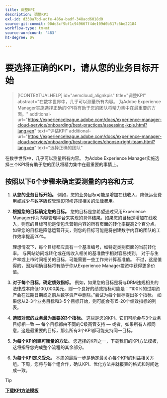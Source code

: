 ```yaml
---
title: 调整KPI
description: 调整KPI
exl-id: d338a7bd-adfe-486a-badf-348acd6018d0
source-git-commit: 90de3cf9bf1c949667f4de109d0b517c6be22184
workflow-type: tm+mt
source-wordcount: '483'
ht-degree: 0%

---
```


# 要选择正确的KPI，请从您的业务目标开始

>[!CONTEXTUALHELP]
>id="aemcloud_alignkpis"
>title="调整KPI"
>abstract="在数字世界中，几乎可以测量所有内容。 为Adobe Experience Manager实施选择正确的KPI将有助于您的团队将精力集中在最重要的方面。"
>additional-url="https://experienceleague.adobe.com/docs/experience-manager-cloud-service/onboarding/best-practices/assessing-kpis.html?lang=en" text="评估KPI"
>additional-url="https://experienceleague.adobe.com/docs/experience-manager-cloud-service/onboarding/best-practices/choose-right-team.html?lang=en" text="选择正确的团队"

在数字世界中，几乎可以测量所有内容。 为Adobe Experience Manager实施选择三个KPI将有助于您的团队将精力集中在最重要的事情上。


## **按照以下6个步骤来确定要测量的内容和方式**


1. **从您的业务目标开始。** 例如，您的业务目标可能是增加在线收入、降低运营费用或减少与数字版权管理(DRM)违规相关的法律费用。

1. **根据您的目标确定您的目标。** 您的目标是您希望通过采用Experience Manager作为内容管理平台来实现的具体结果。如果您的目标是增加在线收入，则您的目标可能是使包含营销内容的所有页面的转化率提高2个百分点。 如果您的目标是降低运营开支，则您的目标可能是将创建数字内容的团队的工作效率提高20%。

   理想情况下，每个目标都应具有一个基准编号，如特定类别页面的当前转化率。 与网站访问或转化或在线收入相关的基准数字相对容易找到。 对于与生产率或上市时间相关的目标，可能需要一些工作来计算基准值。 不过，这是值得的，因为明确目标将有助于你从Experience Manager投资中获得更多价值。

1. **对于每个目标，确定绩效指标。** 例如，如果您的目标是将与DRM违规相关的法律成本降低100,000美元，则一个良好的绩效指标可能是：“100%的过期资产会在过期日期或之前从数字资产中删除。”尝试为每个目标提出多个指标。 如果您从2-3个业务目标和3-5个目标开始，则可能会有15-20个绩效指标的列表。

1. **选取对您的业务最为重要的3个指标。** 这些是您的KPI。它们可能会与3个业务目标相一致 — 每个目标都由不同的C级高管支持 — 或者，如果所有人都同意，这是最重要的目标，那么所有3个KPI都可能支持同一目标。

1. **为每个KPI创建可衡量的方法。** 您选择的KPI之一，下载我们的KPI方法模板，这将指导您完成整个流程的其余部分。

1. **为每个KPI定义受众。** 本周的最后一步是确定最关心每个KPI的利益相关方组。下周，您将与每个组合作，确认KPI、优化方法并就报表的格式和时间达成一致。

>[!TIP]
>
>[**下载KPI方法模板**](https://experienceleague.adobe.com/welcome/aem/assets/img/KPI_Methodology_Template.png)
